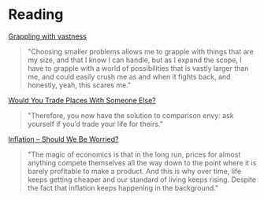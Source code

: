 # Reading

[Grappling with vastness](https://notebook.drmaciver.com/posts/2022-01-08-08:36.html)

> "Choosing smaller problems allows me to grapple with things that are my size, and that I know I can handle, but as I expand the scope, I have to grapple with a world of possibilities that is vastly larger than me, and could easily crush me as and when it fights back, and honestly, yeah, this scares me."

[Would You Trade Places With Someone Else?](https://chrisguillebeau.com/would-you-trade-places-with-someone-else)

> "Therefore, you now have the solution to comparison envy: ask yourself if you’d trade your life for theirs."

[Inflation – Should We Be Worried?](https://www.mrmoneymustache.com/2022/01/11/inflation-should-we-be-worried/)

> "The magic of economics is that in the long run, prices for almost anything compete themselves all the way down to the point where it is barely profitable to make a product. And this is why over time, life keeps getting cheaper and our standard of living keeps rising. Despite the fact that inflation keeps happening in the background."